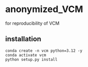 # anonymized_VCM
for reproducibility of VCM


## installation

```
conda create -n vcm python=3.12 -y
conda activate vcm
python setup.py install
```
